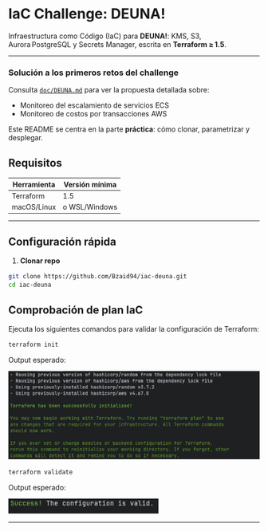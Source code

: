 # IaC Challenge: DEUNA!

Infraestructura como Código (IaC) para **DEUNA!**: KMS, S3, Aurora PostgreSQL y Secrets Manager, escrita en **Terraform ≥ 1.5**.

---

### Solución a los primeros retos del challenge

Consulta [`doc/DEUNA.md`](doc/DEUNA.md) para ver la propuesta detallada sobre:

* Monitoreo del escalamiento de servicios ECS
* Monitoreo de costos por transacciones AWS

Este README se centra en la parte **práctica**: cómo clonar, parametrizar y desplegar.
## Requisitos

| Herramienta | Versión mínima              |
| ----------- | --------------------------- |
| Terraform   | 1.5                         |
| macOS/Linux | o WSL/Windows               |

---

## Configuración rápida

1. **Clonar repo**

```bash
git clone https://github.com/Bzaid94/iac-deuna.git
cd iac-deuna
```

## Comprobación de plan IaC
Ejecuta los siguientes comandos para validar la configuración de Terraform:

```bash
terraform init
```
Output esperado:

![img_1.png](doc/TerraformInit.png)

```bash
terraform validate
```
Output esperado:

![img.png](doc/ValidationSuccess.png)

----
